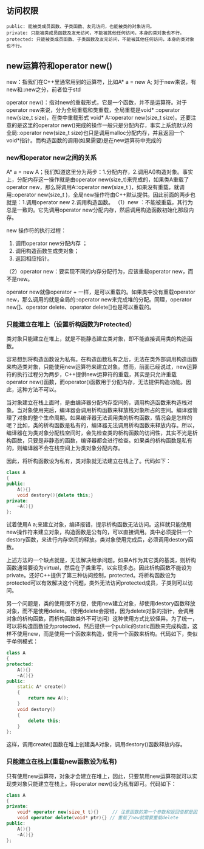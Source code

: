 ## 访问权限

    public: 能被类成员函数、子类函数、友元访问，也能被类的对象访问。
    private: 只能被类成员函数及友元访问，不能被其他任何访问，本身的类对象也不行。
    protected: 只能被类成员函数、子类函数及友元访问，不能被其他任何访问，本身的类对象也不行。

## new运算符和operator new()

new：指我们在C++里通常用到的运算符，比如A* a = new A;  对于new来说，有new和::new之分，前者位于std

operator new()：指对new的重载形式，它是一个函数，并不是运算符。对于operator new来说，分为全局重载和类重载，全局重载是void* ::operator new(size_t size)，在类中重载形式 void* A::operator new(size_t size)。还要注意的是这里的operator new()完成的操作一般只是分配内存，事实上系统默认的全局::operator new(size_t size)也只是调用malloc分配内存，并且返回一个void*指针。而构造函数的调用(如果需要)是在new运算符中完成的

### new和operator new之间的关系

A* a = new A；我们知道这里分为两步：1.分配内存，2.调用A()构造对象。事实上，分配内存这一操作就是由operator new(size_t)来完成的，如果类A重载了operator new，那么将调用A::operator new(size_t )，如果没有重载，就调用::operator new(size_t )，全局new操作符由C++默认提供。因此前面的两步也就是：1.调用operator new 2.调用构造函数。
（1）new ：不能被重载，其行为总是一致的。它先调用operator new分配内存，然后调用构造函数初始化那段内存。

new 操作符的执行过程：
1. 调用operator new分配内存 ；
2. 调用构造函数生成类对象；
3. 返回相应指针。

（2）operator new：要实现不同的内存分配行为，应该重载operator new，而不是new。

operator new就像operator + 一样，是可以重载的。如果类中没有重载operator new，那么调用的就是全局的::operator new来完成堆的分配。同理，operator new[]、operator delete、operator delete[]也是可以重载的。

### 只能建立在堆上（设置析构函数为Protected）

类对象只能建立在堆上，就是不能静态建立类对象，即不能直接调用类的构造函数。

容易想到将构造函数设为私有。在构造函数私有之后，无法在类外部调用构造函数来构造类对象，只能使用new运算符来建立对象。然而，前面已经说过，new运算符的执行过程分为两步，C++提供new运算符的重载，其实是只允许重载operator new()函数，而operator()函数用于分配内存，无法提供构造功能。因此，这种方法不可以。

当对象建立在栈上面时，是由编译器分配内存空间的，调用构造函数来构造栈对象。当对象使用完后，编译器会调用析构函数来释放栈对象所占的空间。编译器管理了对象的整个生命周期。如果编译器无法调用类的析构函数，情况会是怎样的呢？比如，类的析构函数是私有的，编译器无法调用析构函数来释放内存。所以，编译器在为类对象分配栈空间时，会先检查类的析构函数的访问性，其实不光是析构函数，只要是非静态的函数，编译器都会进行检查。如果类的析构函数是私有的，则编译器不会在栈空间上为类对象分配内存。

因此，将析构函数设为私有，类对象就无法建立在栈上了。代码如下：

``` c++
class A  
{  
public:  
    A(){}  
    void destory(){delete this;}  
private:  
    ~A(){}  
};  
```

试着使用A a;来建立对象，编译报错，提示析构函数无法访问。这样就只能使用new操作符来建立对象，构造函数是公有的，可以直接调用。类中必须提供一个destory函数，来进行内存空间的释放。类对象使用完成后，必须调用destory函数。

上述方法的一个缺点就是，无法解决继承问题。如果A作为其它类的基类，则析构函数通常要设为virtual，然后在子类重写，以实现多态。因此析构函数不能设为private。还好C++提供了第三种访问控制，protected。将析构函数设为protected可以有效解决这个问题，类外无法访问protected成员，子类则可以访问。

另一个问题是，类的使用很不方便，使用new建立对象，却使用destory函数释放对象，而不是使用delete。（使用delete会报错，因为delete对象的指针，会调用对象的析构函数，而析构函数类外不可访问）这种使用方式比较怪异。为了统一，可以将构造函数设为protected，然后提供一个public的static函数来完成构造，这样不使用new，而是使用一个函数来构造，使用一个函数来析构。代码如下，类似于单例模式：

``` c++
class A  
{  
protected:  
    A(){}  
    ~A(){}  
public:  
    static A* create()  
    {  
        return new A();  
    }  
    void destory()  
    {  
        delete this;  
    }  
};  
```

这样，调用create()函数在堆上创建类A对象，调用destory()函数释放内存。

### 只能建立在栈上(重载new函数设为私有)

只有使用new运算符，对象才会建立在堆上，因此，只要禁用new运算符就可以实现类对象只能建立在栈上。将operator new()设为私有即可。代码如下：
``` c++
class A  
{  
private:  
    void* operator new(size_t t){}     // 注意函数的第一个参数和返回值都是固定的  
    void operator delete(void* ptr){} // 重载了new就需要重载delete  
public:  
    A(){}  
    ~A(){}  
};
```